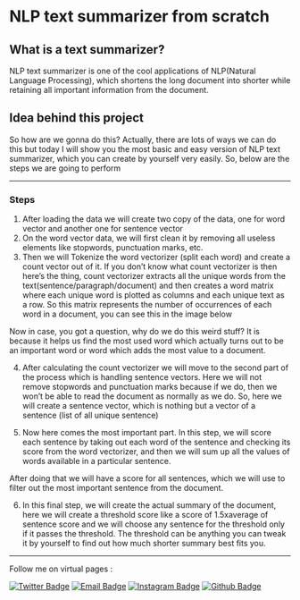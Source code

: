 # NLP text summarizer from scratch

## What is a text summarizer?
NLP text summarizer is one of the cool applications of NLP(Natural Language Processing), which shortens the long document into shorter while retaining all important information from the document.

## Idea behind this project
So how are we gonna do this? Actually, there are lots of ways we can do this but today I will show you the most basic and easy version of NLP text summarizer, which you can create by yourself very easily. So, below are the steps we are going to perform

---

### Steps
1.  After loading the data we will create two copy of the data, one for word vector and another one for sentence vector
2.  On the word vector data, we will first clean it by removing all useless elements like stopwords, punctuation marks, etc.
3.  Then we will Tokenize the word vectorizer (split each word) and create a count vector out of it. If you don’t know what count vectorizer is then here’s the thing, count vectorizer extracts all the unique words from the text(sentence/paragraph/document) and then creates a word matrix where each unique word is plotted as columns and each unique text as a row. So this matrix represents the number of occurrences of each word in a document, you can see this in the image below

Now in case, you got a question, why do we do this weird stuff? It is because it helps us find the most used word which actually turns out to be an important word or word which adds the most value to a document.


4.  After calculating the count vectorizer we will move to the second part of the process which is handling sentence vectors. Here we will not remove stopwords and punctuation marks because if we do, then we won’t be able to read the document as normally as we do.
So, here we will create a sentence vector, which is nothing but a vector of a sentence (list of all unique sentence)

5.  Now here comes the most important part. In this step, we will score each sentence by taking out each word of the sentence and checking its score from the word vectorizer, and then we will sum up all the values of words available in a particular sentence.

After doing that we will have a score for all sentences, which we will use to filter out the most important sentence from the document.

6. In this final step, we will create the actual summary of the document, here we will create a threshold score like a score of 1.5xaverage of sentence score and we will choose any sentence for the threshold only if it passes the threshold.
The threshold can be anything you can tweak it by yourself to find out how much shorter summary best fits you.


------------------------

Follow me on virtual pages : 


[![Twitter Badge](https://img.shields.io/badge/-Twitter-1da1f2?style=flat-square&labelColor=1da1f2&logo=twitter&logoColor=white&link=https://twitter.com/Yaronzz)](https://twitter.com/parvvaresh)
[![Email Badge](https://img.shields.io/badge/-Email-c14438?style=flat-square&logo=Gmail&logoColor=white&link=mailto:yaronhuang@foxmail.com)](mailto:parvvaresh@gmail.com)
[![Instagram Badge](https://img.shields.io/badge/-Instagram-purple?style=flat&logo=instagram&logoColor=white&link=https://instagram.com/parvvaresh/)](https://space.bilibili.com/7708412)
[![Github Badge](https://img.shields.io/badge/-Github-232323?style=flat-square&logo=Github&logoColor=white&link=https://space.bilibili.com/7708412)](https://github.com/parvvaresh)
